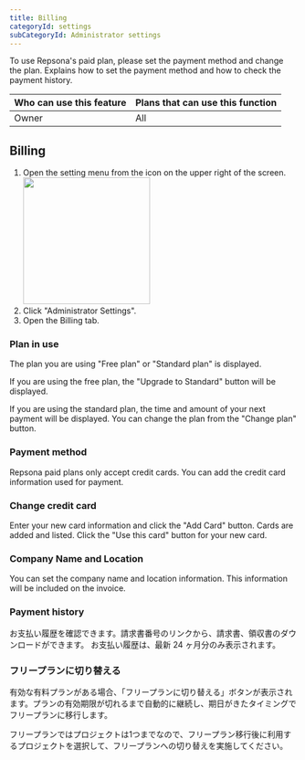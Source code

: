 ```yaml
---
title: Billing
categoryId: settings
subCategoryId: Administrator settings
---
```


To use Repsona's paid plan, please set the payment method and change the plan. Explains how to set the payment method and how to check the payment history.

|Who can use this feature|Plans that can use this function|
|---|---|
|Owner|All|

## Billing

1. Open the setting menu from the icon on the upper right of the screen.<br><img src="/images/help/menu-button.png" width="222">
2. Click "Administrator Settings".
3. Open the Billing tab.

### Plan in use

The plan you are using "Free plan" or "Standard plan" is displayed.

If you are using the free plan, the "Upgrade to Standard" button will be displayed.

If you are using the standard plan, the time and amount of your next payment will be displayed. You can change the plan from the "Change plan" button.

### Payment method

Repsona paid plans only accept credit cards. You can add the credit card information used for payment.

### Change credit card

Enter your new card information and click the "Add Card" button. Cards are added and listed. Click the "Use this card" button for your new card.

### Company Name and Location

You can set the company name and location information. This information will be included on the invoice.

### Payment history

お支払い履歴を確認できます。請求書番号のリンクから、請求書、領収書のダウンロードができます。 お支払い履歴は、最新 24 ヶ月分のみ表示されます。

### フリープランに切り替える

有効な有料プランがある場合、「フリープランに切り替える」ボタンが表示されます。プランの有効期限が切れるまで自動的に継続し、期日がきたタイミングでフリープランに移行します。

フリープランではプロジェクトは1つまでなので、フリープラン移行後に利用するプロジェクトを選択して、フリープランへの切り替えを実施してください。
